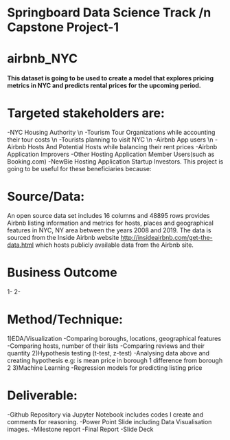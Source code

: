 # Springboard Data Science Track /n Capstone Project-1

# airbnb_NYC
#### This dataset is going to be used to create a model that explores pricing metrics in NYC and predicts rental prices for the upcoming period.
# Targeted stakeholders are:
-NYC Housing Authority \n -Tourism Tour Organizations while accounting their tour costs \n -Tourists planning to visit NYC \n -Airbnb App users \n -Airbnb Hosts And Potential Hosts while balancing their rent prices   -Airbnb Application Improvers -Other Hosting Application Member Users(such as Booking.com) -NewBie Hosting Application Startup Investors. 
This project is going to be useful for these beneficiaries because:
# Source/Data:
An open source data set includes 16 columns and 48895 rows provides Airbnb listing information and metrics for hosts, places and geographical features in NYC, NY area between the years 2008 and 2019.
The data is sourced from the Inside Airbnb website http://insideairbnb.com/get-the-data.html which hosts publicly available data from the Airbnb site.
# Business Outcome
1-
2-  
# Method/Technique:
1)EDA/Visualization -Comparing boroughs, locations, geographical features -Comparing hosts, number of their lists -Comparing reviews and their quantity 2)Hypothesis testing (t-test, z-test) -Analysing data above and creating hypothesis e.g: is mean price in borough 1 difference from borough 2 3)Machine Learning -Regression models for predicting listing price
# Deliverable:
-Github Repository via Jupyter Notebook includes codes I create and comments for reasoning. -Power Point Slide including Data Visualisation images. -Milestone report -Final Report -Slide Deck
